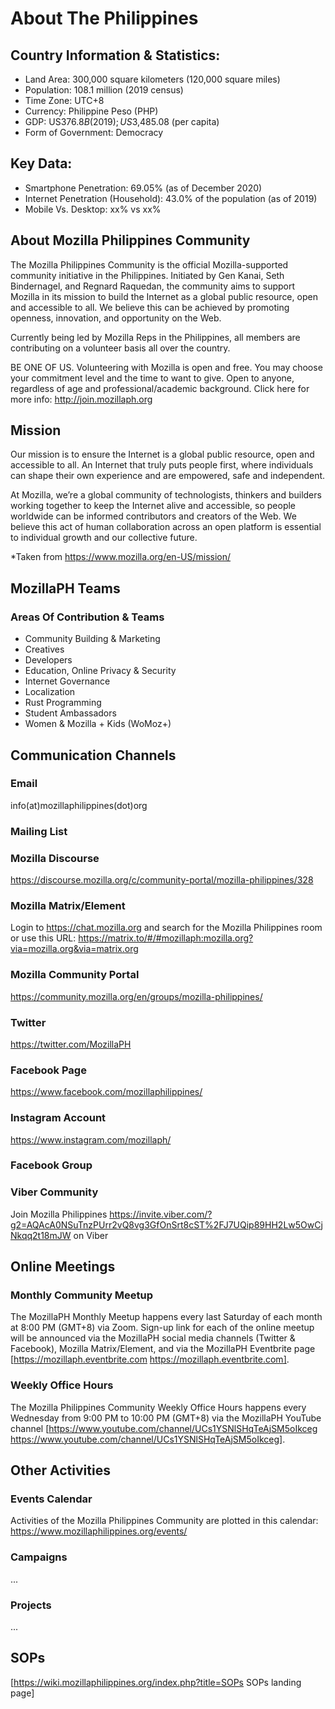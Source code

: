 # About The Philippines
## Country Information & Statistics:
* Land Area: 300,000 square kilometers (120,000 square miles)
* Population: 108.1 million (2019 census)
* Time Zone: UTC+8
* Currency: Philippine Peso (PHP)
* GDP: US$376.8B (2019); US$3,485.08 (per capita)
* Form of Government: Democracy

## Key Data:
* Smartphone Penetration: 69.05% (as of December 2020)
* Internet Penetration (Household): 43.0% of the population (as of 2019)
* Mobile Vs. Desktop: xx% vs xx%

## About Mozilla Philippines Community

The Mozilla Philippines Community is the official Mozilla-supported community initiative in the Philippines. Initiated by Gen Kanai, Seth Bindernagel, and Regnard Raquedan, the community aims to support Mozilla in its mission to build the Internet as a global public resource, open and accessible to all. We believe this can be achieved by promoting openness, innovation, and opportunity on the Web.

Currently being led by Mozilla Reps in the Philippines, all members are contributing on a volunteer basis all over the country.

BE ONE OF US. Volunteering with Mozilla is open and free. You may choose your commitment level and the time to want to give. Open to anyone, regardless of age and professional/academic background. Click here for more info: http://join.mozillaph.org

## Mission
Our mission is to ensure the Internet is a global public resource, open and accessible to all. An Internet that truly puts people first, where individuals can shape their own experience and are empowered, safe and independent.

At Mozilla, we’re a global community of technologists, thinkers and builders working together to keep the Internet alive and accessible, so people worldwide can be informed contributors and creators of the Web. We believe this act of human collaboration across an open platform is essential to individual growth and our collective future. 

*Taken from https://www.mozilla.org/en-US/mission/

## MozillaPH Teams
### Areas Of Contribution & Teams 
* Community Building & Marketing
* Creatives
* Developers
* Education, Online Privacy & Security
* Internet Governance
* Localization
* Rust Programming
* Student Ambassadors
* Women & Mozilla + Kids (WoMoz+)

## Communication Channels
### Email
info(at)mozillaphilippines(dot)org

### Mailing List

### Mozilla Discourse
https://discourse.mozilla.org/c/community-portal/mozilla-philippines/328

### Mozilla Matrix/Element
Login to https://chat.mozilla.org and search for the Mozilla Philippines room or use this URL: https://matrix.to/#/#mozillaph:mozilla.org?via=mozilla.org&via=matrix.org

### Mozilla Community Portal
https://community.mozilla.org/en/groups/mozilla-philippines/

### Twitter
https://twitter.com/MozillaPH

### Facebook Page
https://www.facebook.com/mozillaphilippines/

### Instagram Account
https://www.instagram.com/mozillaph/

### Facebook Group

### Viber Community
Join Mozilla Philippines https://invite.viber.com/?g2=AQAcA0NSuTnzPUrr2vQ8vg3GfOnSrt8cST%2FJ7UQip89HH2Lw5OwCjNkqq2t18mJW on Viber

## Online Meetings
### Monthly Community Meetup
The MozillaPH Monthly Meetup happens every last Saturday of each month at 8:00 PM (GMT+8) via Zoom. Sign-up link for each of the online meetup will be announced via the MozillaPH social media channels (Twitter & Facebook), Mozilla Matrix/Element, and via the MozillaPH Eventbrite page [https://mozillaph.eventbrite.com https://mozillaph.eventbrite.com].

### Weekly Office Hours
The Mozilla Philippines Community Weekly Office Hours happens every Wednesday from 9:00 PM to 10:00 PM (GMT+8) via the MozillaPH YouTube channel [https://www.youtube.com/channel/UCs1YSNlSHqTeAjSM5oIkceg https://www.youtube.com/channel/UCs1YSNlSHqTeAjSM5oIkceg].

## Other Activities
### Events Calendar
Activities of the Mozilla Philippines Community are plotted in this calendar:
https://www.mozillaphilippines.org/events/

### Campaigns
...

### Projects
...

## SOPs 
[https://wiki.mozillaphilippines.org/index.php?title=SOPs SOPs landing page]
